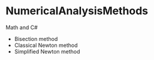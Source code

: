 # NumericalAnalysisMethods
Math and C#

+ Bisection method
+ Classical Newton method
+ Simplified Newton method